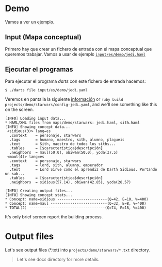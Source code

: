 
# Demo

Vamos a ver un ejemplo.

## Input (Mapa conceptual)

Primero hay que crear un fichero de entrada con el mapa conceptual que queremos
trabajar. Vamos a usar de ejemplo [`input/es/demo/jedi.haml`](../../input/es/demo/jedi.haml)

## Ejecutar el programas

Para ejecutar el programa *darts* con este fichero de entrada hacemos:
```
$ ./darts file input/es/demo/jedi.yaml
```

Veremos en pantalla la siguiente [información](./)
 or
`ruby build projects/demo/starwars/config-jedi.yaml`, and we'll see something
like this on the screen.


```
[INFO] Loading input data...
* HAML/XML files from maps/demo/starwars: jedi.haml, sith.haml
[INFO] Showing concept data...
 <sidious(3)> lang=es
  .context    = personaje, starwars
  .tags       = humano, maestro, sith, alumno, plagueis
  .text       = Sith, maestro de todos los siths...
  .tables     = [$característica$descripción]
  .neighbors  = maul(50.0), obiwan(50.0), yoda(37.5)
 <maul(4)> lang=es
  .context    = personaje, starwars
  .tags       = lord, sith, alumno, emperador
  .text       = Lord Sirve como el aprendiz de Darth Sidious. Portando un sab...
  .tables     = [$característica$descripción]
  .neighbors  = sidious(57.14), obiwan(42.85), yoda(28.57)

[INFO] Creating output files...
[INFO] Showing concept stats...
* Concept: name=sidious -----------------------(Q=42, E=10, %=400)
* Concept: name=maul --------------------------(Q=32, E=8, %=400)
* TOTAL(2) -----------------------------------(Q=74, E=18, %=400)

```
It's only brief screen report the building process.


Output files
============
Let's see output files (*.txt) into `projects/demo/starwars/*.txt` directory.

> Let's see docs directory for more details.
